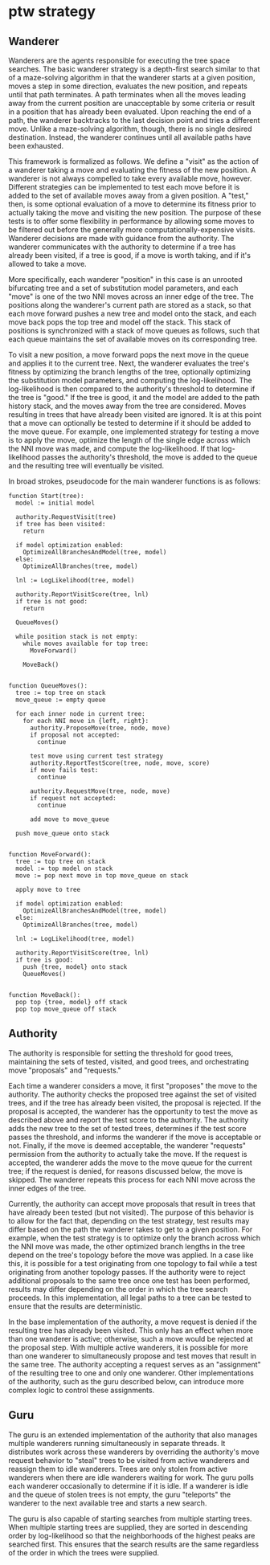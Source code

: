 # ptw strategy


## Wanderer

Wanderers are the agents responsible for executing the tree space searches.
The basic wanderer strategy is a depth-first search similar to that of a maze-solving algorithm in that the wanderer starts at a given position, moves a step in some direction, evaluates the new position, and repeats until that path terminates.
A path terminates when all the moves leading away from the current position are unacceptable by some criteria or result in a position that has already been evaluated.
Upon reaching the end of a path, the wanderer backtracks to the last decision point and tries a different move.
Unlike a maze-solving algorithm, though, there is no single desired destination.
Instead, the wanderer continues until all available paths have been exhausted.

This framework is formalized as follows.
We define a "visit" as the action of a wanderer taking a move and evaluating the fitness of the new position.
A wanderer is not always compelled to take every available move, however.
Different strategies can be implemented to test each move before it is added to the set of available moves away from a given position.
A "test," then, is some optional evaluation of a move to determine its fitness prior to actually taking the move and visiting the new position.
The purpose of these tests is to offer some flexibility in performance by allowing some moves to be filtered out before the generally more computationally-expensive visits.
Wanderer decisions are made with guidance from the authority.
The wanderer communicates with the authority to determine if a tree has already been visited, if a tree is good, if a move is worth taking, and if it's allowed to take a move.

More specifically, each wanderer "position" in this case is an unrooted bifurcating tree and a set of substitution model parameters, and each "move" is one of the two NNI moves across an inner edge of the tree.
The positions along the wanderer's current path are stored as a stack, so that each move forward pushes a new tree and model onto the stack, and each move back pops the top tree and model off the stack.
This stack of positions is synchronized with a stack of move queues as follows, such that each queue maintains the set of available moves on its corresponding tree.

To visit a new position, a move forward pops the next move in the queue and applies it to the current tree.
Next, the wanderer evaluates the tree's fitness by optimizing the branch lengths of the tree, optionally optimizing the substitution model parameters, and computing the log-likelihood.
The log-likelihood is then compared to the authority's threshold to determine if the tree is "good."
If the tree is good, it and the model are added to the path history stack, and the moves away from the tree are considered.
Moves resulting in trees that have already been visited are ignored.
It is at this point that a move can optionally be tested to determine if it should be added to the move queue.
For example, one implemented strategy for testing a move is to apply the move, optimize the length of the single edge across which the NNI move was made, and compute the log-likelihood.
If that log-likelihood passes the authority's threshold, the move is added to the queue and the resulting tree will eventually be visited.

In broad strokes, pseudocode for the main wanderer functions is as follows:

``` pseudo
function Start(tree):
  model := initial model

  authority.RequestVisit(tree)
  if tree has been visited:
    return

  if model optimization enabled:
    OptimizeAllBranchesAndModel(tree, model)
  else:
    OptimizeAllBranches(tree, model)

  lnl := LogLikelihood(tree, model)

  authority.ReportVisitScore(tree, lnl)
  if tree is not good:
    return

  QueueMoves()

  while position stack is not empty:
    while moves available for top tree:
      MoveForward()

    MoveBack()


function QueueMoves():
  tree := top tree on stack
  move_queue := empty queue

  for each inner node in current tree:
    for each NNI move in {left, right}:
      authority.ProposeMove(tree, node, move)
      if proposal not accepted:
        continue

      test move using current test strategy
      authority.ReportTestScore(tree, node, move, score)
      if move fails test:
        continue

      authority.RequestMove(tree, node, move)
      if request not accepted:
        continue

      add move to move_queue

  push move_queue onto stack


function MoveForward():
  tree := top tree on stack
  model := top model on stack
  move := pop next move in top move_queue on stack

  apply move to tree

  if model optimization enabled:
    OptimizeAllBranchesAndModel(tree, model)
  else:
    OptimizeAllBranches(tree, model)

  lnl := LogLikelihood(tree, model)

  authority.ReportVisitScore(tree, lnl)
  if tree is good:
    push {tree, model} onto stack
    QueueMoves()


function MoveBack():
  pop top {tree, model} off stack
  pop top move_queue off stack
```


## Authority

The authority is responsible for setting the threshold for good trees, maintaining the sets of tested, visited, and good trees, and orchestrating move "proposals" and "requests."

Each time a wanderer considers a move, it first "proposes" the move to the authority.
The authority checks the proposed tree against the set of visited trees, and if the tree has already been visited, the proposal is rejected.
If the proposal is accepted, the wanderer has the opportunity to test the move as described above and report the test score to the authority.
The authority adds the new tree to the set of tested trees, determines if the test score passes the threshold, and informs the wanderer if the move is acceptable or not.
Finally, if the move is deemed acceptable, the wanderer "requests" permission from the authority to actually take the move.
If the request is accepted, the wanderer adds the move to the move queue for the current tree; if the request is denied, for reasons discussed below, the move is skipped.
The wanderer repeats this process for each NNI move across the inner edges of the tree.

Currently, the authority can accept move proposals that result in trees that have already been tested (but not visited).
The purpose of this behavior is to allow for the fact that, depending on the test strategy, test results may differ based on the path the wanderer takes to get to a given position.
For example, when the test strategy is to optimize only the branch across which the NNI move was made, the other optimized branch lengths in the tree depend on the tree's topology before the move was applied.
In a case like this, it is possible for a test originating from one topology to fail while a test originating from another topology passes.
If the authority were to reject additional proposals to the same tree once one test has been performed, results may differ depending on the order in which the tree search proceeds.
In this implementation, all legal paths to a tree can be tested to ensure that the results are deterministic.

In the base implementation of the authority, a move request is denied if the resulting tree has already been visited.
This only has an effect when more than one wanderer is active; otherwise, such a move would be rejected at the proposal step.
With multiple active wanderers, it is possible for more than one wanderer to simultaneously propose and test moves that result in the same tree.
The authority accepting a request serves as an "assignment" of the resulting tree to one and only one wanderer.
Other implementations of the authority, such as the guru described below, can introduce more complex logic to control these assignments.


## Guru

The guru is an extended implementation of the authority that also manages multiple wanderers running simultaneously in separate threads.
It distributes work across these wanderers by overriding the authority's move request behavior to "steal" trees to be visited from active wanderers and reassign them to idle wanderers.
Trees are only stolen from active wanderers when there are idle wanderers waiting for work.
The guru polls each wanderer occasionally to determine if it is idle.
If a wanderer is idle and the queue of stolen trees is not empty, the guru "teleports" the wanderer to the next available tree and starts a new search.

The guru is also capable of starting searches from multiple starting trees.
When multiple starting trees are supplied, they are sorted in descending order by log-likelihood so that the neighborhoods of the highest peaks are searched first.
This ensures that the search results are the same regardless of the order in which the trees were supplied.
